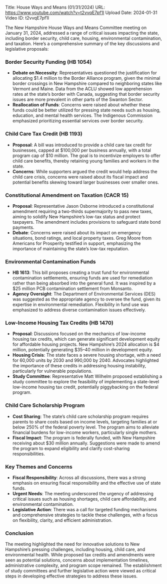 Title: House Ways and Means (01/31/2024)
URL: https://www.youtube.com/watch?v=t2vvqE7pf1I
Upload Date: 2024-01-31
Video ID: t2vvqE7pf1I

The New Hampshire House Ways and Means Committee meeting on January 31, 2024, addressed a range of critical issues impacting the state, including border security, child care, housing, environmental contamination, and taxation. Here’s a comprehensive summary of the key discussions and legislative proposals:

### **Border Security Funding (HB 1054)**
- **Debate on Necessity**: Representatives questioned the justification for allocating $1.4 million to the Border Alliance program, given the minimal border crossings in New Hampshire compared to neighboring states like Vermont and Maine. Data from the ACLU showed low apprehension rates at the state’s border with Canada, suggesting that border security issues are more prevalent in other parts of the Swanton Sector.
- **Reallocation of Funds**: Concerns were raised about whether these funds could be better utilized for pressing state needs such as housing, education, and mental health services. The Indigenous Commission emphasized prioritizing essential services over border security.

### **Child Care Tax Credit (HB 1193)**
- **Proposal**: A bill was introduced to provide a child care tax credit for businesses, capped at $100,000 per business annually, with a total program cap of $10 million. The goal is to incentivize employers to offer child care benefits, thereby retaining young families and workers in the state.
- **Concerns**: While supporters argued the credit would help address the child care crisis, concerns were raised about its fiscal impact and potential benefits skewing toward larger businesses over smaller ones.

### **Constitutional Amendment on Taxation (CACR 15)**
- **Proposal**: Representative Jason Osborne introduced a constitutional amendment requiring a two-thirds supermajority to pass new taxes, aiming to solidify New Hampshire’s low-tax status and protect taxpayers. The amendment includes provisions to safeguard state bond payments.
- **Debate**: Concerns were raised about its impact on emergency situations, bond ratings, and local property taxes. Greg Moore from Americans for Prosperity testified in support, emphasizing the importance of maintaining the state’s low-tax reputation.

### **Environmental Contamination Funds**
- **HB 1613**: This bill proposes creating a trust fund for environmental contamination settlements, ensuring funds are used for remediation rather than being absorbed into the general fund. It was inspired by a $25 million PCB contamination settlement from Monsanto.
- **Agency Oversight**: The Department of Environmental Services (DES) was suggested as the appropriate agency to oversee the fund, given its expertise in environmental remediation. Flexibility in fund use was emphasized to address diverse contamination issues effectively.

### **Low-Income Housing Tax Credits (HB 1470)**
- **Proposal**: Discussions focused on the mechanics of low-income housing tax credits, which can generate significant development equity for affordable housing projects. New Hampshire’s 2024 allocation is $4 million, potentially generating $35–40 million in development equity.
- **Housing Crisis**: The state faces a severe housing shortage, with a need for 60,000 units by 2030 and 990,000 by 2040. Advocates highlighted the importance of these credits in addressing housing instability, particularly for vulnerable populations.
- **Study Committee**: Representative Matt Wilhelm proposed establishing a study committee to explore the feasibility of implementing a state-level low-income housing tax credit, potentially piggybacking on the federal program.

### **Child Care Scholarship Program**
- **Cost Sharing**: The state’s child care scholarship program requires parents to share costs based on income levels, targeting families at or below 250% of the federal poverty level. The program aims to alleviate financial burdens for low-income workers, particularly single mothers.
- **Fiscal Impact**: The program is federally funded, with New Hampshire receiving about $30 million annually. Suggestions were made to amend the program to expand eligibility and clarify cost-sharing responsibilities.

### **Key Themes and Concerns**
- **Fiscal Responsibility**: Across all discussions, there was a strong emphasis on ensuring fiscal responsibility and the effective use of state funds.
- **Urgent Needs**: The meeting underscored the urgency of addressing critical issues such as housing shortages, child care affordability, and environmental contamination.
- **Legislative Action**: There was a call for targeted funding mechanisms and comprehensive strategies to tackle these challenges, with a focus on flexibility, clarity, and efficient administration.

### **Conclusion**
The meeting highlighted the need for innovative solutions to New Hampshire’s pressing challenges, including housing, child care, and environmental health. While proposed tax credits and amendments were seen as potential solutions, concerns about implementation timelines, administrative complexity, and program scope remained. The establishment of study committees and further legislative action were viewed as critical steps in developing effective strategies to address these issues.